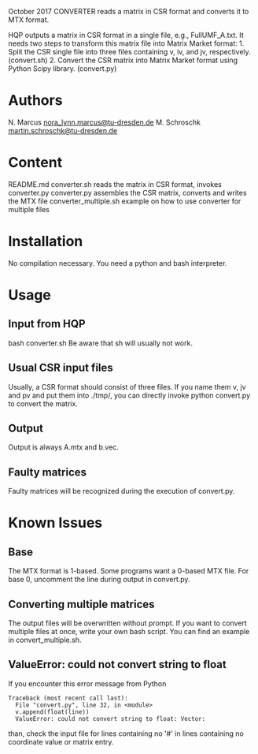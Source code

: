 October 2017
CONVERTER reads a matrix in CSR format and converts it to MTX format.

HQP outputs a matrix in CSR format in a single file, e.g., FullUMF_A.txt. It needs two steps to transform this matrix
file into Matrix Market format:
    1. Split the CSR single file into three files containing v, iv, and jv, respectively. (convert.sh)
    2. Convert the CSR matrix into Matrix Market format using Python Scipy library. (convert.py)


# Authors

N. Marcus      nora_lynn.marcus@tu-dresden.de
M. Schroschk   martin.schroschk@tu-dresden.de

# Content

README.md
converter.sh            reads the matrix in CSR format, invokes converter.py
converter.py            assembles the CSR matrix, converts and writes the MTX file
converter_multiple.sh   example on how to use converter for multiple files

# Installation
No compilation necessary. You need a python and bash interpreter.

# Usage
## Input from HQP
bash converter.sh <path-to-input-file>
Be aware that sh will usually not work.

## Usual CSR input files
Usually, a CSR format should consist of three files. If you name them v, jv and pv and put them into ./tmp/, you can 
directly invoke python convert.py to convert the matrix.

## Output
Output is always A.mtx and b.vec.

## Faulty matrices
Faulty matrices will be recognized during the execution of convert.py.


# Known Issues

## Base
The MTX format is 1-based. Some programs want a 0-based MTX file. For base 0, uncomment the line during output in convert.py.

## Converting multiple matrices
The output files will be overwritten without prompt. If you want to convert multiple files at once, write your own bash
script. You can find an example in convert_multiple.sh.

## ValueError: could not convert string to float
If you encounter this error message from Python

    Traceback (most recent call last):
      File "convert.py", line 32, in <module>
      v.append(float(line))
      ValueError: could not convert string to float: Vector:

than, check the input file for lines containing no '#' in lines containing no coordinate value or matrix entry.
